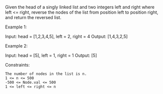 Given the head of a singly linked list and two integers left and right where left <= right, reverse the nodes of the list from position left to position right, and return the reversed list.

 

Example 1:

Input: head = [1,2,3,4,5], left = 2, right = 4
Output: [1,4,3,2,5]

Example 2:

Input: head = [5], left = 1, right = 1
Output: [5]

 

Constraints:

    The number of nodes in the list is n.
    1 <= n <= 500
    -500 <= Node.val <= 500
    1 <= left <= right <= n

 